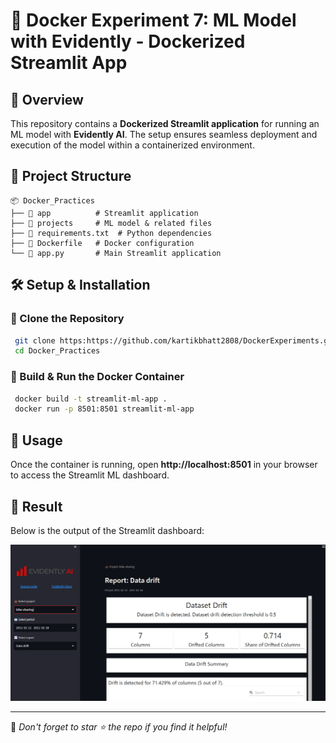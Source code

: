# 🚀 Docker Experiment 7: ML Model with Evidently - Dockerized Streamlit App

## 📌 Overview
This repository contains a **Dockerized Streamlit application** for running an ML model with **Evidently AI**. The setup ensures seamless deployment and execution of the model within a containerized environment.

## 📂 Project Structure
```
📦 Docker_Practices
├── 📂 app          # Streamlit application
├── 📂 projects     # ML model & related files
├── 📜 requirements.txt  # Python dependencies
├── 📜 Dockerfile   # Docker configuration
└── 📜 app.py       # Main Streamlit application
```

## 🛠️ Setup & Installation
### 🔹 Clone the Repository
```bash
 git clone https:https://github.com/kartikbhatt2808/DockerExperiments.git
 cd Docker_Practices
```

### 🔹 Build & Run the Docker Container
```bash
 docker build -t streamlit-ml-app .
 docker run -p 8501:8501 streamlit-ml-app
```

## 📌 Usage
Once the container is running, open **http://localhost:8501** in your browser to access the Streamlit ML dashboard.

## 📸 Result
Below is the output of the Streamlit dashboard:

![Result](image.png)



---
🌟 *Don't forget to star ⭐ the repo if you find it helpful!*

